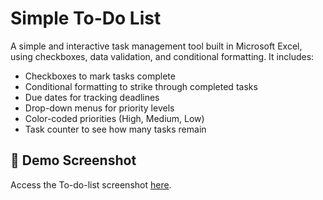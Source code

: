 # Simple To-Do List

A simple and interactive task management tool built in Microsoft Excel, using checkboxes, data validation, and conditional formatting. It includes:

- Checkboxes to mark tasks complete
- Conditional formatting to strike through completed tasks
- Due dates for tracking deadlines
- Drop-down menus for priority levels
- Color-coded priorities (High, Medium, Low)
- Task counter to see how many tasks remain

 ## 📸 Demo Screenshot

Access the To-do-list screenshot [here](./Image/to-do-list.png).